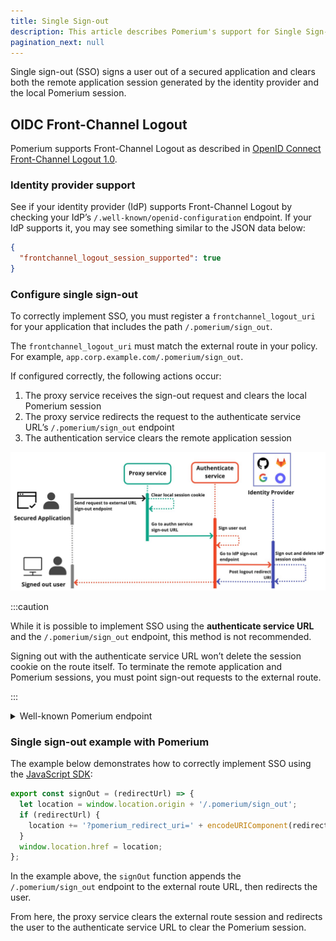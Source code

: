 ```yaml
---
title: Single Sign-out
description: This article describes Pomerium's support for Single Sign-out according to OpenID Connect Front-Channel Logout 1.0.
pagination_next: null
---
```


Single sign-out (SSO) signs a user out of a secured application and clears both the remote application session generated by the identity provider and the local Pomerium session.

## OIDC Front-Channel Logout

Pomerium supports Front-Channel Logout as described in [OpenID Connect Front-Channel Logout 1.0](https://openid.net/specs/openid-connect-frontchannel-1_0.html).

### Identity provider support

See if your identity provider (IdP) supports Front-Channel Logout by checking your IdP’s `/.well-known/openid-configuration` endpoint. If your IdP supports it, you may see something similar to the JSON data below:

```json
{
  "frontchannel_logout_session_supported": true
}
```

### Configure single sign-out

To correctly implement SSO, you must register a `frontchannel_logout_uri` for your application that includes the path `/.pomerium/sign_out`.

The `frontchannel_logout_uri` must match the external route in your policy. For example, `app.corp.example.com/.pomerium/sign_out`.

If configured correctly, the following actions occur:

1. The proxy service receives the sign-out request and clears the local Pomerium session
2. The proxy service redirects the request to the authenticate service URL’s `/.pomerium/sign_out` endpoint
3. The authentication service clears the remote application session

![Single sign-out flow](./img/single-sign-out/sign-out-flow.svg)

:::caution

While it is possible to implement SSO using the **authenticate service URL** and the `/.pomerium/sign_out` endpoint, this method is not recommended.

Signing out with the authenticate service URL won’t delete the session cookie on the route itself. To terminate the remote application and Pomerium sessions, you must point sign-out requests to the external route.

:::

<details>
  <summary>Well-known Pomerium endpoint</summary>
  <div>

See Pomerium's `/.well-known/pomerium` endpoint to view OAuth, OIDC, and JWKS data.

For example:

```json
{
  "authentication_callback_endpoint": "https://authenticate.localhost.pomerium.io/oauth2/callback",
  "jwks_uri": "https://authenticate.localhost.pomerium.io/.well-known/pomerium/jwks.json",
  "frontchannel_logout_uri": "https://authenticate.localhost.pomerium.io/.pomerium/sign_out"
}
```

Note, a CSRF token is required for the single sign out endpoint (despite supporting `GET` and `POST`) and can be retrieved from the `X-CSRF-Token` response header on the well known endpoint above or using the `_pomerium_csrf` session set.

  </div>
</details>

### Single sign-out example with Pomerium

The example below demonstrates how to correctly implement SSO using the [JavaScript SDK](/docs/guides/js-sdk):

```js
export const signOut = (redirectUrl) => {
  let location = window.location.origin + '/.pomerium/sign_out';
  if (redirectUrl) {
    location += '?pomerium_redirect_uri=' + encodeURIComponent(redirectUrl);
  }
  window.location.href = location;
};
```

In the example above, the `signOut` function appends the `/.pomerium/sign_out` endpoint to the external route URL, then redirects the user.

From here, the proxy service clears the external route session and redirects the user to the authenticate service URL to clear the Pomerium session.

